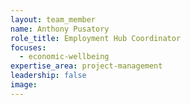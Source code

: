 ```yaml
---
layout: team_member
name: Anthony Pusatory
role_title: Employment Hub Coordinator
focuses:
  - economic-wellbeing
expertise_area: project-management
leadership: false
image:
---
```


